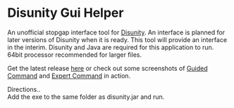 Disunity Gui Helper
=========
An unofficial stopgap interface tool for [Disunity](https://github.com/ata4/disunity). An interface is planned for later versions of Disunity when it is ready. This tool will provide an interface in the interim.
Disunity and Java are required for this application to run. 64bit processor recommended for larger files.

Get the latest release [here](https://github.com/Scrivener07/DisunityGuiHelper/releases) or check out some screenshots of [Guided Command](http://i1268.photobucket.com/albums/jj569/Scrivener07/Gcmd.png) and 
[Expert Command](http://i1268.photobucket.com/albums/jj569/Scrivener07/Ecmd.png) in action.

Directions..  
Add the exe to the same folder as disunity.jar and run.

